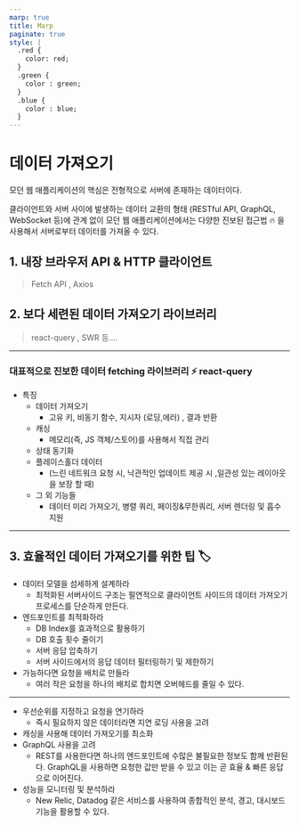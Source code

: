 ```yaml
---
marp: true
title: Marp
paginate: true
style: |
  .red {
    color: red;
  }
  .green {
    color : green;
  }
  .blue {
    color : blue;
  }
---
```


# 데이터 가져오기

모던 웹 애플리케이션의 핵심은 전형적으로 서버에 존재하는 데이터이다.

클라이언트와 서버 사이에 발생하는 데이터 교환의 형태 (RESTful API, GraphQL, WebSocket 등)에 관계 없이 모던 웹 애플리케이션에서는 <span class="red">다양한 진보된 접근법 🔥 </span>을 사용해서 서버로부터 데이터를 가져올 수 있다.

## 1. 내장 브라우저 API & HTTP 클라이언트

> Fetch API , Axios

## 2. 보다 세련된 데이터 가져오기 라이브러리

> react-query , SWR 등....

---

### 대표적으로 진보한 데이터 fetching 라이브러리 ⚡️ react-query

- 특징
  - 데이터 가져오기
    - 고유 키, 비동기 함수, 지시자 (로딩,에러) , 결과 반환
  - 캐싱
    - 메모리(즉, JS 객체/스토어)를 사용해서 직접 관리
  - 상태 동기화
  - 플레이스홀더 데이터
    - (느린 네트워크 요청 시, 낙관적인 업데이트 제공 시 ,일관성 있는 레이아웃을 보장 할 때)
  - 그 외 기능들
    - 데이터 미리 가져오기, 병렬 쿼리, 페이징&무한쿼리, 서버 렌더링 및 흡수 지원

---

## 3. 효율적인 데이터 가져오기를 위한 팁 🏷️

- <span class="red">데이터 모델</span>을 섬세하게 설계하라
  - 최적화된 서버사이드 구조는 필연적으로 클라이언트 사이드의 데이터 가져오기 프로세스를 단순하게 만든다.
- <span class="red">엔드포인트</span>를 최적화하라
  - DB Index를 효과적으로 활용하기
  - DB 호출 횟수 줄이기
  - 서버 응답 압축하기
  - 서버 사이드에서의 응답 데이터 필터링하기 및 제한하기
- 가능하다면 요청을 <span class="red">배치</span>로 만들라
  - 여러 작은 요청을 하나의 배치로 합치면 오버헤드를 줄일 수 있다.

---

- <span class="red">우선순위</span>를 지정하고 요청을 연기하라
  - 즉시 필요하지 않은 데이터라면 지연 로딩 사용을 고려
- <span class="red">캐싱</span>을 사용해 데이터 가져오기를 최소화
- <span class="red">GraphQL</span> 사용을 고려
  - REST를 사용한다면 하나의 엔드포인트에 수많은 불필요한 정보도 함께 반환된다. GraphQL을 사용하면 요청한 값만 받을 수 있고 이는 곧 효율 & 빠른 응답으로 이어진다.
- 성능을 <span class="red">모니터링</span> 및 분석하라
  - New Relic, Datadog 같은 서비스를 사용하여 종합적인 분석, 경고, 대시보드 기능을 활용할 수 있다.
